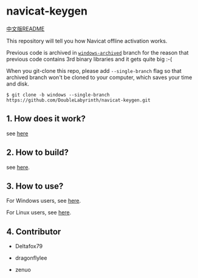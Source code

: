 # navicat-keygen

[中文版README](README.zh-CN.md)

This repository will tell you how Navicat offline activation works.

Previous code is archived in [`windows-archived`](https://github.com/DoubleLabyrinth/navicat-keygen/tree/windows-archived) branch for the reason that previous code contains 3rd binary libraries and it gets quite big :-(



When you git-clone this repo, please add `--single-branch` flag so that archived branch won't be cloned to your computer, which saves your time and disk.

```console
$ git clone -b windows --single-branch https://github.com/DoubleLabyrinth/navicat-keygen.git
```

## 1. How does it work?

see [here](doc/how-does-it-work.md)

## 2. How to build?

see [here](doc/how-to-build.md).

## 3. How to use?

For Windows users, see [here](doc/how-to-use.windows.md).

For Linux users, see [here](doc/how-to-use.linux.md).

## 4. Contributor

* Deltafox79

* dragonflylee

* zenuo


